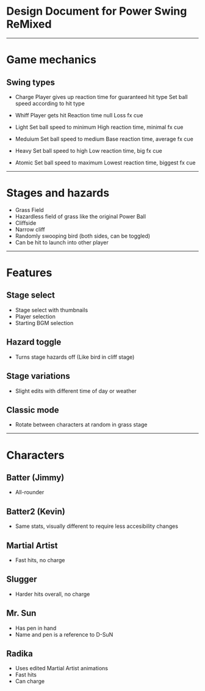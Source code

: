 # Design Document for Power Swing ReMixed
---
# Game mechanics
## Swing types

- Charge
Player gives up reaction time for guaranteed hit type
Set ball speed according to hit type

- Whiff
Player gets hit
Reaction time null
Loss fx cue

- Light
Set ball speed to minimum
High reaction time, minimal fx cue

- Meduium
Set ball speed to medium
Base reaction time, average fx cue

- Heavy
Set ball speed to high
Low reaction time, big fx cue

- Atomic
Set ball speed to maximum
Lowest reaction time, biggest fx cue

---
# Stages and hazards
- Grass Field
- Hazardless field of grass like the original Power Ball
- Cliffside
- Narrow cliff
- Randomly swooping bird (both sides, can be toggled)
- Can be hit to launch into other player
---
# Features
## Stage select
- Stage select with thumbnails
- Player selection
- Starting BGM selection
## Hazard toggle
- Turns stage hazards off (Like bird in cliff stage)
## Stage variations
- Slight edits with different time of day or weather
## Classic mode
- Rotate between characters at random in grass stage
---
# Characters

## Batter (Jimmy)
- All-rounder

## Batter2 (Kevin)
- Same stats, visually different to require less accesibility changes

## Martial Artist
- Fast hits, no charge

## Slugger 
- Harder hits overall, no charge

## Mr. Sun
- Has pen in hand
- Name and pen is a reference to D-SuN

## Radika
- Uses edited Martial Artist animations
- Fast hits
- Can charge
